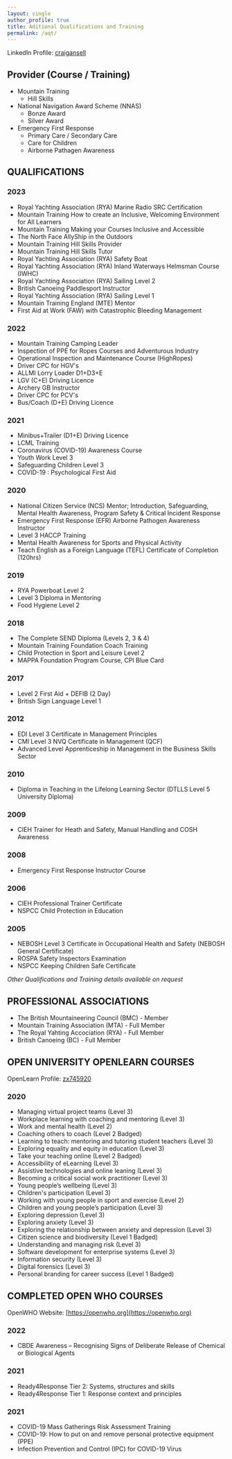 ```yaml
---
layout: single
author_profile: true
title: Aditional Qualifications and Training
permalink: /aqt/
---
```


LinkedIn Profile: [craigansell](http://www.linkedin.com/in/craigansell)

## Provider (Course / Training)
  - Mountain Training
    - Hill Skills
  - National Navigation Award Scheme (NNAS)
    - Bonze Award
    - Silver Award
  - Emergency First Response
      - Primary Care / Secondary Care
      - Care for Children
      - Airborne Pathagen Awareness
  
## QUALIFICATIONS
### 2023
  - Royal Yachting Association (RYA) Marine Radio SRC Certification
  - Mountain Training How to create an Inclusive, Welcoming Environment for All Learners
  - Mountain Training Making your Courses Inclusive and Accessible
  - The North Face AllyShip in the Outdoors
  - Mountain Training Hill Skills Provider
  - Mountain Training Hill Skills Tutor
  - Royal Yachting Association (RYA) Safety Boat
  - Royal Yachting Association (RYA) Inland Waterways Helmsman Course (IWHC)
  - Royal Yachting Association (RYA) Sailing Level 2
  - British Canoeing Paddlesport Instructor
  - Royal Yachting Association (RYA) Sailing Level 1
  - Mountain Training England (MTE) Mentor
  - First Aid at Work (FAW) with Catastrophic Bleeding Management

### 2022
  - Mountain Training Camping Leader
  - Inspection of PPE for Ropes Courses and Adventurous Industry
  - Operational Inspection and Maintenance Course (HighRopes)
  - Driver CPC for HGV's
  - ALLMI Lorry Loader D1+D3+E
  - LGV (C+E) Driving Licence
  - Archery GB Instructor
  - Driver CPC for PCV's
  - Bus/Coach (D+E) Driving Licence
 
### 2021
  - Minibus+Trailer (D1+E) Driving Licence
  - LCML Training
  - Coronavirus (COVID-19) Awareness Course
  - Youth Work Level 3
  - Safeguarding Children Level 3
  - COVID-19 : Psychological First Aid

### 2020
  - National Citizen Service (NCS) Mentor; Introduction, Safeguarding, Mental Health Awareness, Program Safety & Critical Incident Response
  - Emergency First Response (EFR) Airborne Pathogen Awareness Instructor
  - Level 3 HACCP Training
  - Mental Health Awareness for Sports and Physical Activity
  - Teach English as a Foreign Language (TEFL) Certificate of Completion (120hrs)

### 2019
  - RYA Powerboat Level 2 
  - Level 3 Diploma in Mentoring
  - Food Hygiene Level 2

### 2018
  - The Complete SEND Diploma (Levels 2, 3 & 4)
  - Mountain Training Foundation Coach Training
  - Child Protection in Sport and Leisure Level 2
  - MAPPA Foundation Program Course, CPI Blue Card

### 2017
  - Level 2 First Aid + DEFIB (2 Day)
  - British Sign Language Level 1

### 2012
  - EDI Level 3 Certificate in Management Principles
  - CMI Level 3 NVQ Certificate in Management (QCF)
  - Advanced Level Apprenticeship in Management in the Business Skills Sector

### 2010
  - Diploma in Teaching in the Lifelong Learning Sector (DTLLS Level 5 University Diploma)

### 2009
  - CIEH Trainer for Heath and Safety, Manual Handling and COSH Awareness

### 2008
  - Emergency First Response Instructor Course

### 2006
  - CIEH Professional Trainer Certificate
  - NSPCC Child Protection in Education

### 2005
  - NEBOSH Level 3 Certificate in Occupational Health and Safety (NEBOSH General Certificate)
  - ROSPA Safety Inspectors Examination
  - NSPCC Keeping Children Safe Certificate

*Other Qualifications and Training details available on request*
    
## PROFESSIONAL ASSOCIATIONS
  - The British Mountaineering Council (BMC) - Member
  - Mountain Training Association (MTA) - Full Member
  - The Royal Yahting Accociation (RYA) - Full Member
  - British Canoeing (BC) - Full Member
    
## OPEN UNIVERSITY OPENLEARN COURSES
  OpenLearn Profile: [zx745920](http://www.open.edu/openlearn/profiles/zx745920)
### 2020
  - Managing virtual project teams (Level 3)
  - Workplace learning with coaching and mentoring (Level 3)
  - Work and mental health (Level 2)
  - Coaching others to coach (Level 2 Badged)
  - Learning to teach: mentoring and tutoring student teachers (Level 3)
  - Exploring equality and equity in education (Level 3)
  - Take your teaching online (Level 2 Badged)
  - Accessibility of eLearning (Level 3)
  - Assistive technologies and online leaning (Level 3)
  - Becoming a critical social work practitioner (Level 3)
  - Young people’s wellbeing (Level 3)
  - Children's participation (Level 3)
  - Working with young people in sport and exercise (Level 2)
  - Children and young people’s participation (Level 3)
  - Exploring depression (Level 3)
  - Exploring anxiety (Level 3)
  - Exploring the relationship between anxiety and depression (Level 3)
  - Citizen science and biodiversity (Level 1 Badged)
  - Understanding and managing risk (Level 3)
  - Software development for enterprise systems (Level 3)
  - Information security (Level 3)
  - Digital forensics (Level 3)
  - Personal branding for career success (Level 1 Badged)
    
## COMPLETED OPEN WHO COURSES
  OpenWHO Website: [https://openwho.org](https://openwho.org)
### 2022
  - CBDE Awareness – Recognising Signs of Deliberate Release of Chemical or Biological Agents

### 2021
  - Ready4Response Tier 2: Systems, structures and skills
  - Ready4Response Tier 1: Response context and principles

### 2021
  - COVID-19 Mass Gatherings Risk Assessment Training
  - COVID-19: How to put on and remove personal protective equipment (PPE)
  - Infection Prevention and Control (IPC) for COVID-19 Virus
